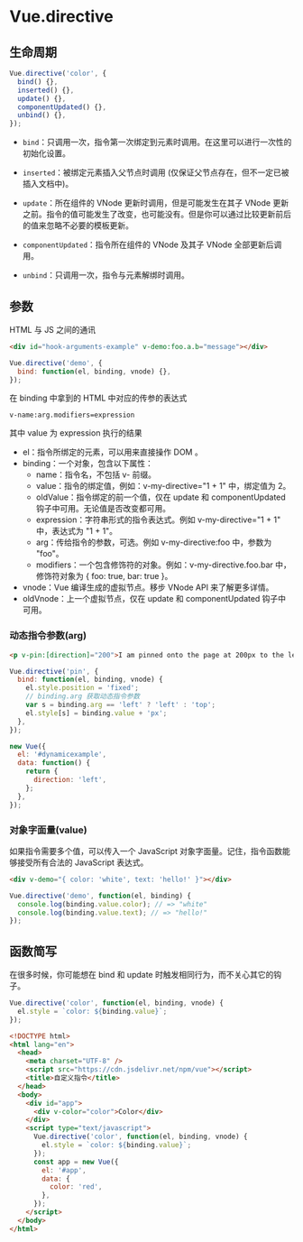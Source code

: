 # Vue.directive

## 生命周期

```js
Vue.directive('color', {
  bind() {},
  inserted() {},
  update() {},
  componentUpdated() {},
  unbind() {},
});
```

- `bind`：只调用一次，指令第一次绑定到元素时调用。在这里可以进行一次性的初始化设置。

- `inserted`：被绑定元素插入父节点时调用 (仅保证父节点存在，但不一定已被插入文档中)。

- `update`：所在组件的 VNode 更新时调用，但是可能发生在其子 VNode 更新之前。指令的值可能发生了改变，也可能没有。但是你可以通过比较更新前后的值来忽略不必要的模板更新。

- `componentUpdated`：指令所在组件的 VNode 及其子 VNode 全部更新后调用。

- `unbind`：只调用一次，指令与元素解绑时调用。

## 参数

HTML 与 JS 之间的通讯

```html
<div id="hook-arguments-example" v-demo:foo.a.b="message"></div>
```

```js
Vue.directive('demo', {
  bind: function(el, binding, vnode) {},
});
```

在 binding 中拿到的 HTML 中对应的传参的表达式

```
v-name:arg.modifiers=expression
```

其中 value 为 expression 执行的结果

- el：指令所绑定的元素，可以用来直接操作 DOM 。
- binding：一个对象，包含以下属性：
  - name：指令名，不包括 v- 前缀。
  - value：指令的绑定值，例如：v-my-directive="1 + 1" 中，绑定值为 2。
  - oldValue：指令绑定的前一个值，仅在 update 和 componentUpdated 钩子中可用。无论值是否改变都可用。
  - expression：字符串形式的指令表达式。例如 v-my-directive="1 + 1" 中，表达式为 "1 + 1"。
  - arg：传给指令的参数，可选。例如 v-my-directive:foo 中，参数为 "foo"。
  - modifiers：一个包含修饰符的对象。例如：v-my-directive.foo.bar 中，修饰符对象为 { foo: true, bar: true }。
- vnode：Vue 编译生成的虚拟节点。移步 VNode API 来了解更多详情。
- oldVnode：上一个虚拟节点，仅在 update 和 componentUpdated 钩子中可用。

### 动态指令参数(arg)

```html
<p v-pin:[direction]="200">I am pinned onto the page at 200px to the left.</p>
```

```js
Vue.directive('pin', {
  bind: function(el, binding, vnode) {
    el.style.position = 'fixed';
    // binding.arg 获取动态指令参数
    var s = binding.arg == 'left' ? 'left' : 'top';
    el.style[s] = binding.value + 'px';
  },
});

new Vue({
  el: '#dynamicexample',
  data: function() {
    return {
      direction: 'left',
    };
  },
});
```

### 对象字面量(value)

如果指令需要多个值，可以传入一个 JavaScript 对象字面量。记住，指令函数能够接受所有合法的 JavaScript 表达式。

```html
<div v-demo="{ color: 'white', text: 'hello!' }"></div>
```

```js
Vue.directive('demo', function(el, binding) {
  console.log(binding.value.color); // => "white"
  console.log(binding.value.text); // => "hello!"
});
```

## 函数简写

在很多时候，你可能想在 bind 和 update 时触发相同行为，而不关心其它的钩子。

```js
Vue.directive('color', function(el, binding, vnode) {
  el.style = `color: ${binding.value}`;
});
```

```html
<!DOCTYPE html>
<html lang="en">
  <head>
    <meta charset="UTF-8" />
    <script src="https://cdn.jsdelivr.net/npm/vue"></script>
    <title>自定义指令</title>
  </head>
  <body>
    <div id="app">
      <div v-color="color">Color</div>
    </div>
    <script type="text/javascript">
      Vue.directive('color', function(el, binding, vnode) {
        el.style = `color: ${binding.value}`;
      });
      const app = new Vue({
        el: '#app',
        data: {
          color: 'red',
        },
      });
    </script>
  </body>
</html>
```
